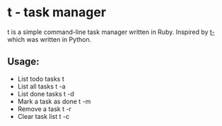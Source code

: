 t - task manager
=================

t is a simple command-line task manager written in Ruby. Inspired by [t-](http://www.penzba.co.uk/t-/t-.html?HN1) which was written in Python.


Usage:
-------

* List todo tasks
       t
* List all tasks
       t -a
* List done tasks
       t -d
* Mark a task as done
       t -m <key>
* Remove a task
       t -r <key>
* Clear task list
       t -c

